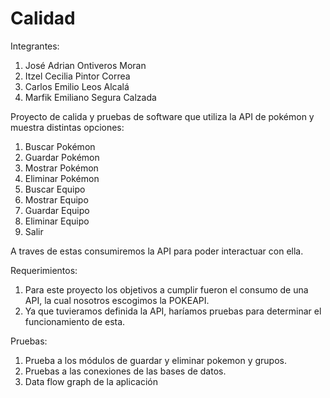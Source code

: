 # Calidad
Integrantes:
  1. José Adrian Ontiveros Moran
  2. Itzel Cecilia Pintor Correa
  3. Carlos Emilio Leos Alcalá
  4. Marfik Emiliano Segura Calzada

Proyecto de calida y pruebas de software que utiliza la API de pokémon y muestra distintas opciones:
  1. Buscar Pokémon
  2. Guardar Pokémon
  3. Mostrar Pokémon
  4. Eliminar Pokémon
  5. Buscar Equipo
  6. Mostrar Equipo
  7. Guardar Equipo
  8. Eliminar Equipo
  0. Salir

A traves de estas consumiremos la API para poder interactuar con ella.

Requerimientos:
  1. Para este proyecto los objetivos a cumplir fueron el consumo de una API, la cual nosotros escogimos la POKEAPI.
  2. Ya que tuvieramos definida la API, haríamos pruebas para determinar el funcionamiento de esta.

Pruebas:
  1. Prueba a los módulos de guardar y eliminar pokemon y grupos.
  2. Pruebas a las conexiones de las bases de datos.
  3. Data flow graph de la aplicación


